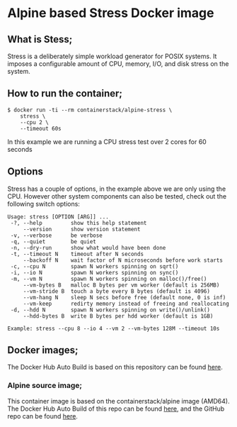 # Alpine based Stress Docker image

## What is Stess;
Stress is a deliberately simple workload generator for POSIX systems. It imposes a configurable amount of CPU, memory, I/O, and disk stress on the system.

## How to run the container;

````
$ docker run -ti --rm containerstack/alpine-stress \
    stress \
    --cpu 2 \
    --timeout 60s
````

In this example we are running a CPU stress test over 2 cores for 60 seconds

## Options

Stress has a couple of options, in the example above we are only using the CPU.
However other system components can also be tested, check out the following switch options:

````
Usage: stress [OPTION [ARG]] ...
 -?, --help         show this help statement
     --version      show version statement
 -v, --verbose      be verbose
 -q, --quiet        be quiet
 -n, --dry-run      show what would have been done
 -t, --timeout N    timeout after N seconds
     --backoff N    wait factor of N microseconds before work starts
 -c, --cpu N        spawn N workers spinning on sqrt()
 -i, --io N         spawn N workers spinning on sync()
 -m, --vm N         spawn N workers spinning on malloc()/free()
     --vm-bytes B   malloc B bytes per vm worker (default is 256MB)
     --vm-stride B  touch a byte every B bytes (default is 4096)
     --vm-hang N    sleep N secs before free (default none, 0 is inf)
     --vm-keep      redirty memory instead of freeing and reallocating
 -d, --hdd N        spawn N workers spinning on write()/unlink()
     --hdd-bytes B  write B bytes per hdd worker (default is 1GB)

Example: stress --cpu 8 --io 4 --vm 2 --vm-bytes 128M --timeout 10s
````

## Docker images;
The Docker Hub Auto Build is based on this repository can be found [here](https://hub.docker.com/r/containerstack/alpine-stress/).

### Alpine source image;
This container image is based on the containerstack/alpine image (AMD64).
The Docker Hub Auto Build of this repo can be found [here](https://hub.docker.com/r/containerstack/alpine/), and the GitHub repo can be found [here](https://github.com/containerstack/docker-alpine). 
